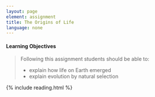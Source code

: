 ```yaml
---
layout: page
element: assignment
title: The Origins of Life
language: none
---
```


#### Learning Objectives

> Following this assignment students should be able to:
>
> - explain how life on Earth emerged
> - explain evolution by natural selection


{% include reading.html %}

